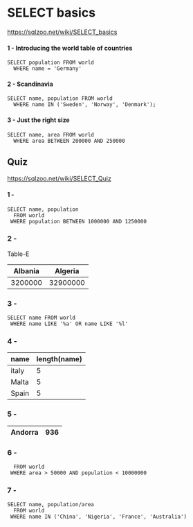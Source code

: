 # SELECT basics

https://sqlzoo.net/wiki/SELECT_basics

#### 1 - Introducing the world table of countries
```
SELECT population FROM world
  WHERE name = 'Germany'
```

#### 2 - Scandinavia

```
SELECT name, population FROM world
  WHERE name IN ('Sweden', 'Norway', 'Denmark');
```

#### 3 - Just the right size

```
SELECT name, area FROM world
  WHERE area BETWEEN 200000 AND 250000
```

## Quiz

https://sqlzoo.net/wiki/SELECT_Quiz

#### 1 - 

```
SELECT name, population
  FROM world
 WHERE population BETWEEN 1000000 AND 1250000
```

### 2 -

Table-E

| Albania| Algeria| 
| ------ |--------| 
| 3200000|32900000| 

### 3 -

```
SELECT name FROM world
 WHERE name LIKE '%a' OR name LIKE '%l'
```

### 4 -


| name | length(name) |
| -------- | -------- |
| italy     | 5     |
| Malta | 5 |
| Spain     | 5     |

### 5 -

| Andorra | 936 |
| ---- | --- |

### 6 -

```
  FROM world
 WHERE area > 50000 AND population < 10000000
```

### 7 -

```
SELECT name, population/area
  FROM world
 WHERE name IN ('China', 'Nigeria', 'France', 'Australia')
```
